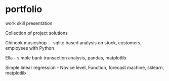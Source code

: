 # portfolio
work skill presentation

Collection of project solutions

Chinook musicshop -- sqlite based analysis on stock, customers, employees with Python

Ella - simple bank transaction analysis, pandas, matplotlib

Simple linear regression - Novice level, Function, forecast machine, sklearn, matplotlib
